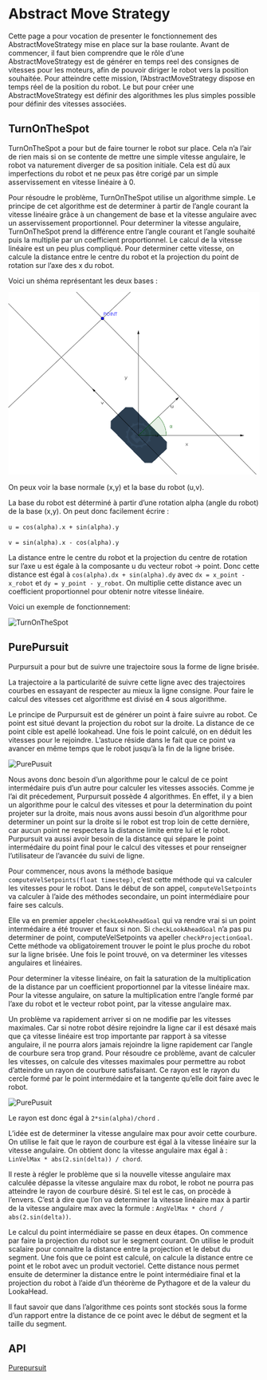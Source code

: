# Abstract Move Strategy

Cette page a pour vocation de presenter le fonctionnement des AbstractMoveStrategy mise en place sur la base roulante. Avant de commencer, il faut bien comprendre que le rôle d’une AbstractMoveStrategy est de générer en temps reel des consignes de vitesses pour les moteurs, afin de pouvoir diriger le robot vers la position souhaitée. Pour atteindre cette mission, l’AbstractMoveStrategy dispose en temps réel de la position du robot. Le but pour créer une AbstractMoveStrategy est définir des algorithmes les plus simples possible pour définir des vitesses associées.

## TurnOnTheSpot

TurnOnTheSpot a pour but de faire tourner le robot sur place. Cela n’a l’air de rien mais si on se contente de mettre une simple vitesse angulaire, le robot va naturement diverger de sa position initiale. Cela est dû aux imperfections du robot et ne peux pas être corigé par un simple asservissement en vitesse linéaire à 0.

Pour résoudre le problème, TurnOnTheSpot utilise un algorithme simple. Le principe de cet algorithme est de determiner à partir de l’angle courant la vitesse linéaire grâce à un changement de base et la vitesse angulaire avec un asservissement proportionnel. Pour determiner la vitesse angulaire, TurnOnTheSpot prend la différence entre l’angle courant et l’angle souhaité puis la multiplie par un coefficient proportionnel. Le calcul de la vitesse linéaire est un peu plus compliqué. Pour determiner cette vitesse, on calcule la distance entre le centre du robot et la projection du point de rotation sur l’axe des x du robot.

Voici un shéma représentant les deux bases :

![TurnOnTheSpot](../images/abstractMoveStrategy/shema_turonthespot.png)

On peux voir la base normale (x,y) et la base du robot (u,v).

La base du robot est déterminé à partir d’une rotation alpha (angle du robot) de la base (x,y).
On peut donc facilement écrire :

`u = cos(alpha).x + sin(alpha).y`

`v = sin(alpha).x - cos(alpha).y`

La distance entre le centre du robot et la projection du centre de rotation sur l’axe u est égale à la composante u du vecteur robot -> point. Donc cette distance est égal à `cos(alpha).dx + sin(alpha).dy` avec `dx = x_point - x_robot` et `dy = y_point - y_robot`. On multiplie cette distance avec un coefficient proportionnel pour obtenir notre vitesse linéaire.

Voici un exemple de fonctionnement:

![TurnOnTheSpot](../images/abstractMoveStrategy/gif_turnonthespot.gif)

## PurePursuit

Purpursuit a pour but de suivre une trajectoire sous la forme de ligne brisée.

La trajectoire a la particularité de suivre cette ligne avec des trajectoires courbes en essayant de respecter au mieux la ligne consigne. Pour faire le calcul des vitesses cet algorithme est divisé en 4 sous algorithme.

Le principe de Purpursuit est de générer un point à faire suivre au robot. Ce point est situé devant la projection du robot sur la droite. La distance de ce point cible est apellé lookahead. Une fois le point calculé, on en déduit les vitesses pour le rejoindre. L’astuce réside dans le fait que ce point va avancer en même temps que le robot jusqu’à la fin de la ligne brisée.

![PurePusuit](../images/abstractMoveStrategy/gif_purpursuit.gif)

Nous avons donc besoin d’un algorithme pour le calcul de ce point intermédaire puis d’un autre pour calculer les vitesses associés. Comme je l’ai dit précedement, Purpursuit possède 4 algorithmes. En effet, il y a bien un algorithme pour le calcul des vitesses et pour la determination du point projeter sur la droite, mais nous avons aussi besoin d’un algorithme pour determiner un point sur la droite si le robot est trop loin de cette dernière, car aucun point ne respectera la distance limite entre lui et le robot. Purpursuit va aussi avoir besoin de la distance qui sépare le point intermédaire du point final pour le calcul des vitesses et pour renseigner l’utilisateur de l’avancée du suivi de ligne.

Pour commencer, nous avons la méthode basique `computeVelSetpoints(float timestep)`, c’est cette méthode qui va calculer les vitesses pour le robot. Dans le début de son appel, `computeVelSetpoints` va calculer à l’aide des méthodes secondaire, un point intermédiaire pour faire ses calculs.

Elle va en premier appeler `checkLookAheadGoal` qui va rendre vrai si un point intermédaire a été trouver et faux si non. Si `checkLookAheadGoal` n’a pas pu determiner de point, computeVelSetpoints va apeller `checkProjectionGoal`. Cette méthode va obligatoirement trouver le point le plus proche du robot sur la ligne brisée. Une fois le point trouvé, on va determiner les vitesses angulaires et linéaires.

Pour determiner la vitesse linéaire, on fait la saturation de la multiplication de la distance par un coefficient proportionnel par la vitesse linéaire max.
Pour la vitesse angulaire, on sature la multiplication entre l’angle formé par l’axe du robot et le vecteur robot point, par la vitesse angulaire max.

Un problème va rapidement arriver si on ne modifie par les vitesses maximales. Car si notre robot désire rejoindre la ligne car il est désaxé mais que ça vitesse linéaire est trop importante par rapport à sa vitesse angulaire, il ne pourra alors jamais rejoindre la ligne rapidement car l’angle de courbure sera trop grand. Pour résoudre ce problème, avant de calculer les vitesses, on calcule des vitesses maximales pour permettre au robot d’atteindre un rayon de courbure satisfaisant.
Ce rayon est le rayon du cercle formé par le point intermédaire et la tangente qu’elle doit faire avec le robot.

![PurePusuit](../images/abstractMoveStrategy/schema_purpursuit.png)

Le rayon est donc égal à `2*sin(alpha)/chord` .

L’idée est de determiner la vitesse angulaire max pour avoir cette courbure. On utilise le fait que le rayon de courbure est égal à la vitesse linéaire sur la vitesse angulaire. On obtient donc la vitesse angulaire max égal à : `LinVelMax * abs(2.sin(delta)) / chord`.

Il reste à régler le problème que si la nouvelle vitesse angulaire max calculée dépasse la vitesse angulaire max du robot, le robot ne pourra pas atteindre le rayon de courbure désiré. Si tel est le cas, on procède à l’envers. C’est à dire que l’on va determiner la vitesse linéaire max à partir de la vitesse angulaire max avec la formule : `AngVelMax * chord / abs(2.sin(delta))`.

Le calcul du point intermédiaire se passe en deux étapes. On commence par faire la projection du robot sur le segment courant. On utilise le produit scalaire pour connaitre la distance entre la projection et le debut du segment. Une fois que ce point est calculé, on calcule la distance entre ce point et le robot avec un produit vectoriel. Cette distance nous permet ensuite de determiner la distance entre le point intermédiaire final et la projection du robot à l’aide d’un théorème de Pythagore et de la valeur du LookaHead.

<aside class="notice">
Il faut savoir que dans l’algorithme ces points sont stockés sous la forme d’un rapport entre la distance de ce point avec le début de segment et la taille du segment.
</aside>

## API

[Purepursuit](includes/API/html/class_pure_pursuit.html)
